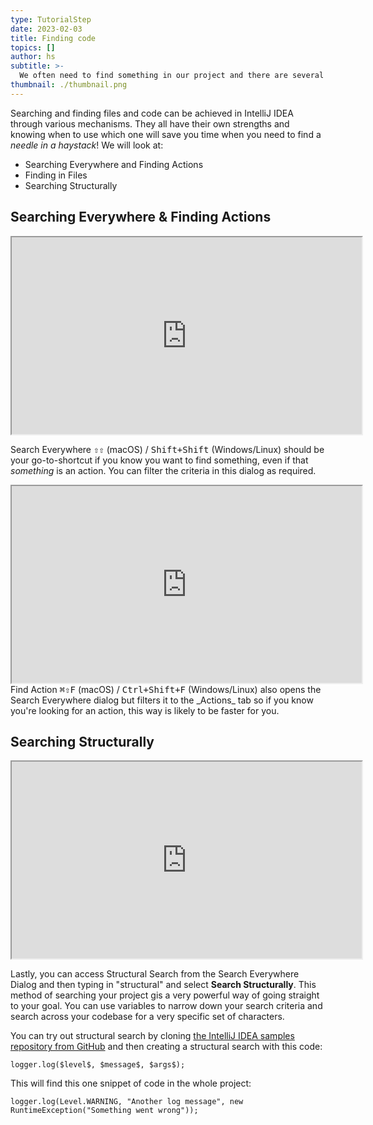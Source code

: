 ```yaml
---
type: TutorialStep
date: 2023-02-03
title: Finding code
topics: []
author: hs
subtitle: >-
  We often need to find something in our project and there are several ways to achieve that depending on the use case.
thumbnail: ./thumbnail.png
---
```


Searching and finding files and code can be achieved in IntelliJ IDEA through various mechanisms. They all have their own strengths and knowing when to use which one will save you time when you need to find a _needle in a haystack_! We will look at:

- Searching Everywhere and Finding Actions
- Finding in Files
- Searching Structurally

## Searching Everywhere & Finding Actions

<iframe width="560" height="315" src="https://youtu.be/nzDgYoDgWGE" >
</iframe>

Search Everywhere <kbd>⇧⇧</kbd> (macOS) / <kbd>Shift+Shift</kbd> (Windows/Linux) should be your go-to-shortcut if you know you want to find something, even if that _something_ is an action. You can filter the criteria in this dialog as required.

<iframe width="560" height="315" src="https://youtu.be/eZUe_44B3nk" >

</iframe>
Find Action <kbd>⌘⇧F</kbd> (macOS) / <kbd>Ctrl+Shift+F</kbd> (Windows/Linux) also opens the Search Everywhere dialog but filters it to the _Actions_ tab so if you know you're looking for an action, this way is likely to be faster for you.

## Searching Structurally

<iframe width="560" height="315" src="https://www.youtube.com/embed/vX05utYQXXQ" >
</iframe>

Lastly, you can access Structural Search from the Search Everywhere Dialog and then typing in "structural" and select **Search Structurally**. This method of searching your project gis a very powerful way of going straight to your goal. You can use variables to narrow down your search criteria and search across your codebase for a very specific set of characters.

You can try out structural search by cloning [the IntelliJ IDEA samples repository from GitHub](https://github.com/JetBrains/intellij-samples) and then creating a structural search with this code:

```
logger.log($level$, $message$, $args$);
```

This will find this one snippet of code in the whole project:

```
logger.log(Level.WARNING, "Another log message", new RuntimeException("Something went wrong"));
```
